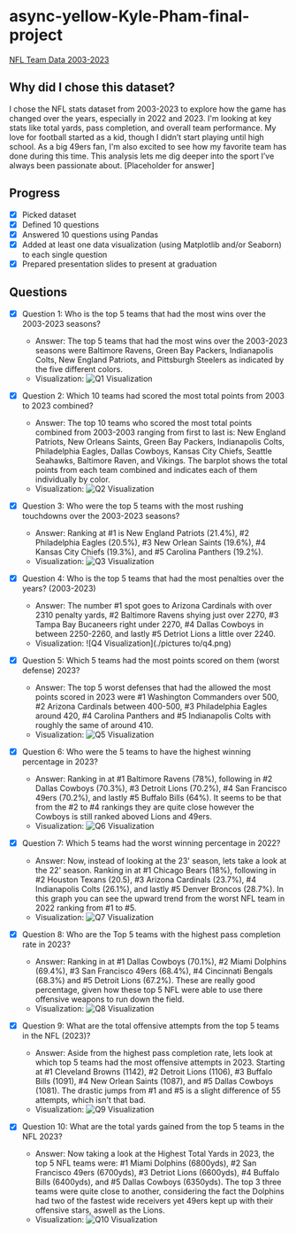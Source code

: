 # async-yellow-Kyle-Pham-final-project

[NFL Team Data 2003-2023]([https://www.example.com/link-to-dataset](https://www.kaggle.com/datasets/nickcantalupa/nfl-team-data-2003-2023))

## Why did I chose this dataset?

I chose the NFL stats dataset from 2003-2023 to explore how the game has changed over the years, especially in 2022 and 2023. I'm looking at key stats like total yards, pass completion, and overall team performance. My love for football started as a kid, though I didn’t start playing until high school. As a big 49ers fan, I'm also excited to see how my favorite team has done during this time. This analysis lets me dig deeper into the sport I’ve always been passionate about.
[Placeholder for answer]

## Progress
- [x] Picked dataset
- [x] Defined 10 questions
- [x] Answered 10 questions using Pandas
- [x] Added at least one data visualization (using Matplotlib and/or Seaborn) to each single question
- [x] Prepared presentation slides to present at graduation

## Questions
- [x] Question 1: Who is the top 5 teams that had the most wins over the 2003-2023 seasons?
  - Answer: The top 5 teams that had the most wins over the 2003-2023 seasons were Baltimore Ravens, Green Bay Packers, Indianapolis Colts, New England Patriots, and Pittsburgh Steelers as indicated by the five different colors.
  - Visualization: ![Q1 Visualization](./pictures/q1.png)

- [x] Question 2: Which 10 teams had scored the most total points from 2003 to 2023 combined?
  - Answer: The top 10 teams who scored the most total points combined from 2003-2003 ranging from first to last is: New England Patriots, New Orleans Saints, Green Bay Packers, Indianapolis Colts, Philadelphia Eagles, Dallas Cowboys, Kansas City Chiefs, Seattle Seahawks, Baltimore Raven, and Vikings. The barplot shows the total points from each team combined and indicates each of them individually by color.
  - Visualization: ![Q2 Visualization](./pictures/q2.png)

- [x] Question 3: Who were the top 5 teams with the most rushing touchdowns over the 2003-2023 seasons?
  - Answer: Ranking at #1 is New England Patriots (21.4%), #2 Philadelphia Eagles (20.5%), #3 New Orlean Saints (19.6%), #4 Kansas City Chiefs (19.3%), and #5 Carolina Panthers (19.2%).
  - Visualization: ![Q3 Visualization](./pictures/q3.png)

- [x] Question 4: Who is the top 5 teams that had the most penalties over the years? (2003-2023)
  - Answer: The number #1 spot goes to Arizona Cardinals with over 2310 penalty yards, #2 Baltimore Ravens shying just over 2270, #3 Tampa Bay Bucaneers right under 2270, #4 Dallas Cowboys in between 2250-2260, and lastly #5 Detriot Lions a little over 2240.
  - Visualization: ![Q4 Visualization](./pictures to/q4.png)

- [x] Question 5: Which 5 teams had the most points scored on them (worst defense) 2023?
  - Answer: The top 5 worst defenses that had the allowed the most points scored in 2023 were #1 Washington Commanders over 500, #2 Arizona Cardinals between 400-500, #3 Philadelphia Eagles around 420, #4 Carolina Panthers and #5 Indianapolis Colts with roughly the same of around 410. 
  - Visualization: ![Q5 Visualization](./pictures/q5.png)

- [x] Question 6: Who were the 5 teams to have the highest winning percentage in 2023?
  - Answer: Ranking in at #1 Baltimore Ravens (78%), following in #2 Dallas Cowboys (70.3%), #3 Detroit Lions (70.2%), #4 San Francisco 49ers (70.2%), and lastly #5 Buffalo Bills (64%). It seems to be that from the #2 to #4 rankings they are quite close however the Cowboys is still ranked aboved Lions and 49ers.
  - Visualization: ![Q6 Visualization](./pictures/q6.png)

- [x] Question 7: Which 5 teams had the worst winning percentage in 2022?
  - Answer: Now, instead of looking at the 23' season, lets take a look at the 22' season. Ranking in at #1 Chicago Bears (18%), following in #2 Houston Texans (20.5), #3 Arizona Cardinals (23.7%), #4 Indianapolis Colts (26.1%), and lastly #5 Denver Broncos (28.7%). In this graph you can see the upward trend from the worst NFL team in 2022 ranking from #1 to #5. 
  - Visualization: ![Q7 Visualization](./pictures/q7.png)

- [x] Question 8: Who are the Top 5 teams with the highest pass completion rate in 2023?
  - Answer: Ranking in at #1 Dallas Cowboys (70.1%), #2 Miami Dolphins (69.4%), #3 San Francisco 49ers (68.4%), #4 Cincinnati Bengals (68.3%) and #5 Detroit Lions (67.2%). These are really good percentage, given how these top 5 NFL were able to use there offensive weapons to run down the field.
  - Visualization: ![Q8 Visualization](./pictures/q8.png)

- [x] Question 9: What are the total offensive attempts from the top 5 teams in the NFL (2023)?
  - Answer: Aside from the highest pass completion rate, lets look at which top 5 teams had the most offensive attempts in 2023. Starting at #1 Cleveland Browns (1142), #2 Detroit Lions (1106), #3 Buffalo Bills (1091), #4 New Orlean Saints (1087), and #5 Dallas Cowboys (1081). The drastic jumps from #1 and #5 is a slight difference of 55 attempts, which isn't that bad.
  - Visualization: ![Q9 Visualization](./pictures/q9.png)

- [x] Question 10: What are the total yards gained from the top 5 teams in the NFL 2023?
  - Answer: Now taking a look at the Highest Total Yards in 2023, the top 5 NFL teams were: #1 Miami Dolphins (6800yds), #2 San Francisco 49ers (6700yds), #3 Detriot Lions (6600yds), #4 Buffalo Bills (6400yds), and #5 Dallas Cowboys (6350yds). The top 3 three teams were quite close to another, considering the fact the Dolphins had two of the fastest wide receivers yet 49ers kept up with their offensive stars, aswell as the Lions. 
  - Visualization: ![Q10 Visualization](./pictures/q10.png)
